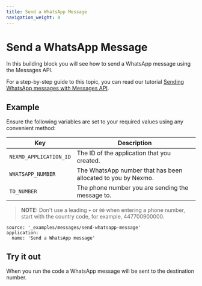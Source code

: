 ```yaml
---
title: Send a WhatsApp Message
navigation_weight: 4
---
```


# Send a WhatsApp Message

In this building block you will see how to send a WhatsApp message using the Messages API.

For a step-by-step guide to this topic, you can read our tutorial [Sending WhatsApp messages with Messages API](/tutorials/sending-whatsapp-messages-with-messages-api).

## Example

Ensure the following variables are set to your required values using any convenient method:

Key | Description
-- | --
`NEXMO_APPLICATION_ID` | The ID of the application that you created.
`WHATSAPP_NUMBER` | The WhatsApp number that has been allocated to you by Nexmo.
`TO_NUMBER` | The phone number you are sending the message to.

> **NOTE:** Don't use a leading `+` or `00` when entering a phone number, start with the country code, for example, 447700900000.

```building_blocks
source: '_examples/messages/send-whatsapp-message'
application:
  name: 'Send a WhatsApp message'
```

## Try it out

When you run the code a WhatsApp message will be sent to the destination number.
